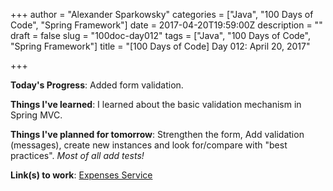 +++
author = "Alexander Sparkowsky"
categories = ["Java", "100 Days of Code", "Spring Framework"]
date = 2017-04-20T19:59:00Z
description = ""
draft = false
slug = "100doc-day012"
tags = ["Java", "100 Days of Code", "Spring Framework"]
title = "[100 Days of Code] Day 012: April 20, 2017"

+++

**Today's Progress**: Added form validation.

**Things I've learned**: I learned about the basic validation mechanism in Spring MVC.

**Things I've planned for tomorrow**: Strengthen the form, Add validation (messages), create new instances and look for/compare with "best practices". _Most of all add tests!_

**Link(s) to work**: [Expenses Service](https://github.com/roamingthings/expenses-service/commit/82ee5ba0139640d93a9c4214519cf7362c97d194)

